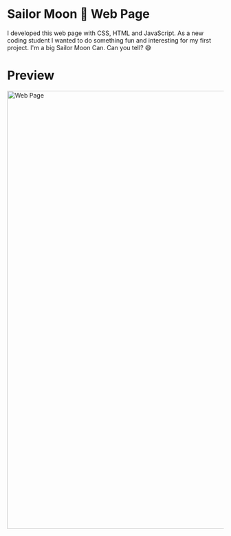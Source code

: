 # Sailor Moon 🌙 Web Page

I developed this web page with CSS, HTML and JavaScript. As a new coding student I wanted to do something fun and interesting for my first project. 
I'm a big Sailor Moon Can. Can you tell? 😅


# Preview

<img width="1020" alt="Web Page" src="https://user-images.githubusercontent.com/96970580/153130439-528ad068-dfb2-418b-9f90-7bf2fd07d0cd.png">
